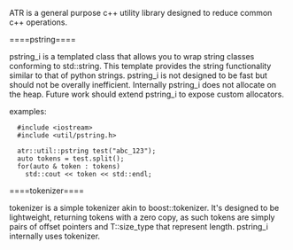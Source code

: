 ATR is a general purpose c++ utility library designed to reduce common c++ operations. 

====pstring====

pstring_i is a templated class that allows you to wrap string classes conforming to std::string.  This template provides the string functionality similar to that of python strings.  pstring_i is not designed to be fast but should not be overally inefficient.  Internally pstring_i does not allocate on the heap. Future work should extend pstring_i to expose custom allocators.

examples:

```
  #include <iostream>
  #include <util/pstring.h>

  atr::util::pstring test("abc_123");
  auto tokens = test.split();
  for(auto & token : tokens)
    std::cout << token << std::endl;
```

====tokenizer====

tokenizer is a simple tokenizer akin to boost::tokenizer.  It's designed to be lightweight, returning tokens with a zero copy, as such tokens are simply pairs of offset pointers and T::size_type that represent length.  pstring_i internally uses tokenizer. 
